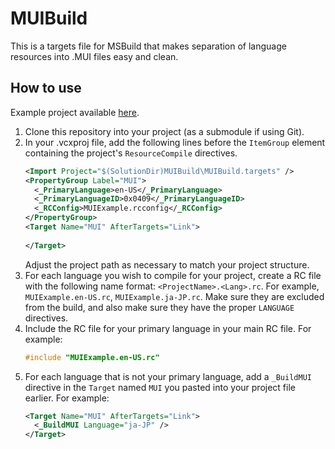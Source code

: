 # MUIBuild
This is a targets file for MSBuild that makes separation of language resources into .MUI files
easy and clean.

## How to use

Example project available [here](https://github.com/aubymori/MUIExample).

1. Clone this repository into your project (as a submodule if using Git).
2. In your .vcxproj file, add the following lines before the `ItemGroup` element containing
   the project's `ResourceCompile` directives.
   ```xml
   <Import Project="$(SolutionDir)MUIBuild\MUIBuild.targets" />
   <PropertyGroup Label="MUI">
     <_PrimaryLanguage>en-US</_PrimaryLanguage>
     <_PrimaryLanguageID>0x0409</_PrimaryLanguageID>
     <_RCConfig>MUIExample.rcconfig</_RCConfig>
   </PropertyGroup>
   <Target Name="MUI" AfterTargets="Link">
     
   </Target>
   ```
   Adjust the project path as necessary to match your project structure.
3. For each language you wish to compile for your project, create a RC file with
   the following name format: `<ProjectName>.<Lang>.rc`. For example, `MUIExample.en-US.rc`,
   `MUIExample.ja-JP.rc`. Make sure they are excluded from the build, and also make sure they
   have the proper `LANGUAGE` directives.
4. Include the RC file for your primary language in your main RC file. For example:
   ```c
   #include "MUIExample.en-US.rc"
   ```
5. For each language that is not your primary language, add a `_BuildMUI` directive in the
   `Target` named `MUI` you pasted into your project file earlier. For example:
   ```xml
   <Target Name="MUI" AfterTargets="Link">
     <_BuildMUI Language="ja-JP" />
   </Target>
   ```